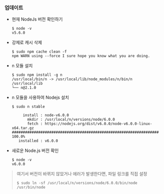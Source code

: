 ### 업데이트

- 현재 NodeJs 버전 확인하기

  ```
  $ node -v
  v5.6.0
  ```

- 강제로 캐시 삭제

  ```
  $ sudo npm cache clean -f
  npm WARN using --force I sure hope you know what you are doing.
  ```

- n 모듈 설치

  ```
  $ sudo npm install -g n
  /usr/local/bin/n -> /usr/local/lib/node_modules/n/bin/n
  /usr/local/lib
  └── n@2.1.0
  ```

- n 모듈을 사용하여 Nodejs 설치

  ```
  $ sudo n stable
  
       install : node-v6.0.0
         mkdir : /usr/local/n/versions/node/6.0.0
         fetch : https://nodejs.org/dist/v6.0.0/node-v6.0.0-linux-x64.tar.gz
  ######################################################################## 100.0%
     installed : v6.0.0
  ```

- 새로운 Node.js 버전 확인

  ```
  $ node -v
  v6.0.0
  ```

> 여기서 버전이 바뀌지 않았거나 에러가 발생한다면, 파일 링크를 직접 설정
>
> ```
> $ sudo ln -sf /usr/local/n/versions/node/6.0.0/bin/node /usr/bin/node
> ```

